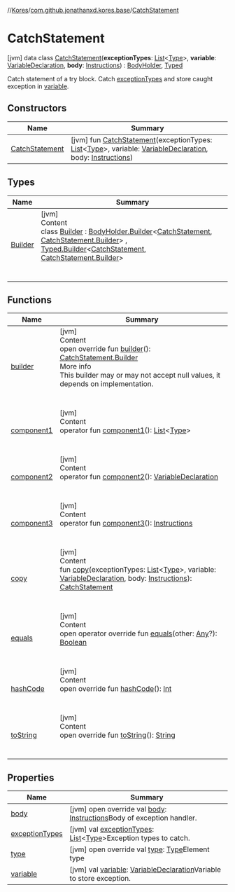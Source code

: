 //[Kores](../../index.md)/[com.github.jonathanxd.kores.base](../index.md)/[CatchStatement](index.md)



# CatchStatement  
 [jvm] data class [CatchStatement](index.md)(**exceptionTypes**: [List](https://kotlinlang.org/api/latest/jvm/stdlib/kotlin.collections/-list/index.html)<[Type](https://docs.oracle.com/javase/8/docs/api/java/lang/reflect/Type.html)>, **variable**: [VariableDeclaration](../-variable-declaration/index.md), **body**: [Instructions](../../com.github.jonathanxd.kores/-instructions/index.md)) : [BodyHolder](../-body-holder/index.md), [Typed](../-typed/index.md)

Catch statement of a try block. Catch [exceptionTypes](exception-types.md) and store caught exception in [variable](variable.md).

   


## Constructors  
  
|  Name|  Summary| 
|---|---|
| <a name="com.github.jonathanxd.kores.base/CatchStatement/CatchStatement/#kotlin.collections.List[java.lang.reflect.Type]#com.github.jonathanxd.kores.base.VariableDeclaration#com.github.jonathanxd.kores.Instructions/PointingToDeclaration/"></a>[CatchStatement](-catch-statement.md)| <a name="com.github.jonathanxd.kores.base/CatchStatement/CatchStatement/#kotlin.collections.List[java.lang.reflect.Type]#com.github.jonathanxd.kores.base.VariableDeclaration#com.github.jonathanxd.kores.Instructions/PointingToDeclaration/"></a> [jvm] fun [CatchStatement](-catch-statement.md)(exceptionTypes: [List](https://kotlinlang.org/api/latest/jvm/stdlib/kotlin.collections/-list/index.html)<[Type](https://docs.oracle.com/javase/8/docs/api/java/lang/reflect/Type.html)>, variable: [VariableDeclaration](../-variable-declaration/index.md), body: [Instructions](../../com.github.jonathanxd.kores/-instructions/index.md))   <br>


## Types  
  
|  Name|  Summary| 
|---|---|
| <a name="com.github.jonathanxd.kores.base/CatchStatement.Builder///PointingToDeclaration/"></a>[Builder](-builder/index.md)| <a name="com.github.jonathanxd.kores.base/CatchStatement.Builder///PointingToDeclaration/"></a>[jvm]  <br>Content  <br>class [Builder](-builder/index.md) : [BodyHolder.Builder](../-body-holder/-builder/index.md)<[CatchStatement](index.md), [CatchStatement.Builder](-builder/index.md)> , [Typed.Builder](../-typed/-builder/index.md)<[CatchStatement](index.md), [CatchStatement.Builder](-builder/index.md)>   <br><br><br>


## Functions  
  
|  Name|  Summary| 
|---|---|
| <a name="com.github.jonathanxd.kores.base/CatchStatement/builder/#/PointingToDeclaration/"></a>[builder](builder.md)| <a name="com.github.jonathanxd.kores.base/CatchStatement/builder/#/PointingToDeclaration/"></a>[jvm]  <br>Content  <br>open override fun [builder](builder.md)(): [CatchStatement.Builder](-builder/index.md)  <br>More info  <br>This builder may or may not accept null values, it depends on implementation.  <br><br><br>
| <a name="com.github.jonathanxd.kores.base/CatchStatement/component1/#/PointingToDeclaration/"></a>[component1](component1.md)| <a name="com.github.jonathanxd.kores.base/CatchStatement/component1/#/PointingToDeclaration/"></a>[jvm]  <br>Content  <br>operator fun [component1](component1.md)(): [List](https://kotlinlang.org/api/latest/jvm/stdlib/kotlin.collections/-list/index.html)<[Type](https://docs.oracle.com/javase/8/docs/api/java/lang/reflect/Type.html)>  <br><br><br>
| <a name="com.github.jonathanxd.kores.base/CatchStatement/component2/#/PointingToDeclaration/"></a>[component2](component2.md)| <a name="com.github.jonathanxd.kores.base/CatchStatement/component2/#/PointingToDeclaration/"></a>[jvm]  <br>Content  <br>operator fun [component2](component2.md)(): [VariableDeclaration](../-variable-declaration/index.md)  <br><br><br>
| <a name="com.github.jonathanxd.kores.base/CatchStatement/component3/#/PointingToDeclaration/"></a>[component3](component3.md)| <a name="com.github.jonathanxd.kores.base/CatchStatement/component3/#/PointingToDeclaration/"></a>[jvm]  <br>Content  <br>operator fun [component3](component3.md)(): [Instructions](../../com.github.jonathanxd.kores/-instructions/index.md)  <br><br><br>
| <a name="com.github.jonathanxd.kores.base/CatchStatement/copy/#kotlin.collections.List[java.lang.reflect.Type]#com.github.jonathanxd.kores.base.VariableDeclaration#com.github.jonathanxd.kores.Instructions/PointingToDeclaration/"></a>[copy](copy.md)| <a name="com.github.jonathanxd.kores.base/CatchStatement/copy/#kotlin.collections.List[java.lang.reflect.Type]#com.github.jonathanxd.kores.base.VariableDeclaration#com.github.jonathanxd.kores.Instructions/PointingToDeclaration/"></a>[jvm]  <br>Content  <br>fun [copy](copy.md)(exceptionTypes: [List](https://kotlinlang.org/api/latest/jvm/stdlib/kotlin.collections/-list/index.html)<[Type](https://docs.oracle.com/javase/8/docs/api/java/lang/reflect/Type.html)>, variable: [VariableDeclaration](../-variable-declaration/index.md), body: [Instructions](../../com.github.jonathanxd.kores/-instructions/index.md)): [CatchStatement](index.md)  <br><br><br>
| <a name="kotlin/Any/equals/#kotlin.Any?/PointingToDeclaration/"></a>[equals](../../com.github.jonathanxd.kores.util/-simple-resolver/index.md#%5Bkotlin%2FAny%2Fequals%2F%23kotlin.Any%3F%2FPointingToDeclaration%2F%5D%2FFunctions%2F-427383591)| <a name="kotlin/Any/equals/#kotlin.Any?/PointingToDeclaration/"></a>[jvm]  <br>Content  <br>open operator override fun [equals](../../com.github.jonathanxd.kores.util/-simple-resolver/index.md#%5Bkotlin%2FAny%2Fequals%2F%23kotlin.Any%3F%2FPointingToDeclaration%2F%5D%2FFunctions%2F-427383591)(other: [Any](https://kotlinlang.org/api/latest/jvm/stdlib/kotlin/-any/index.html)?): [Boolean](https://kotlinlang.org/api/latest/jvm/stdlib/kotlin/-boolean/index.html)  <br><br><br>
| <a name="kotlin/Any/hashCode/#/PointingToDeclaration/"></a>[hashCode](../../com.github.jonathanxd.kores.util/-simple-resolver/index.md#%5Bkotlin%2FAny%2FhashCode%2F%23%2FPointingToDeclaration%2F%5D%2FFunctions%2F-427383591)| <a name="kotlin/Any/hashCode/#/PointingToDeclaration/"></a>[jvm]  <br>Content  <br>open override fun [hashCode](../../com.github.jonathanxd.kores.util/-simple-resolver/index.md#%5Bkotlin%2FAny%2FhashCode%2F%23%2FPointingToDeclaration%2F%5D%2FFunctions%2F-427383591)(): [Int](https://kotlinlang.org/api/latest/jvm/stdlib/kotlin/-int/index.html)  <br><br><br>
| <a name="kotlin/Any/toString/#/PointingToDeclaration/"></a>[toString](../../com.github.jonathanxd.kores.util/-simple-resolver/index.md#%5Bkotlin%2FAny%2FtoString%2F%23%2FPointingToDeclaration%2F%5D%2FFunctions%2F-427383591)| <a name="kotlin/Any/toString/#/PointingToDeclaration/"></a>[jvm]  <br>Content  <br>open override fun [toString](../../com.github.jonathanxd.kores.util/-simple-resolver/index.md#%5Bkotlin%2FAny%2FtoString%2F%23%2FPointingToDeclaration%2F%5D%2FFunctions%2F-427383591)(): [String](https://kotlinlang.org/api/latest/jvm/stdlib/kotlin/-string/index.html)  <br><br><br>


## Properties  
  
|  Name|  Summary| 
|---|---|
| <a name="com.github.jonathanxd.kores.base/CatchStatement/body/#/PointingToDeclaration/"></a>[body](body.md)| <a name="com.github.jonathanxd.kores.base/CatchStatement/body/#/PointingToDeclaration/"></a> [jvm] open override val [body](body.md): [Instructions](../../com.github.jonathanxd.kores/-instructions/index.md)Body of exception handler.   <br>
| <a name="com.github.jonathanxd.kores.base/CatchStatement/exceptionTypes/#/PointingToDeclaration/"></a>[exceptionTypes](exception-types.md)| <a name="com.github.jonathanxd.kores.base/CatchStatement/exceptionTypes/#/PointingToDeclaration/"></a> [jvm] val [exceptionTypes](exception-types.md): [List](https://kotlinlang.org/api/latest/jvm/stdlib/kotlin.collections/-list/index.html)<[Type](https://docs.oracle.com/javase/8/docs/api/java/lang/reflect/Type.html)>Exception types to catch.   <br>
| <a name="com.github.jonathanxd.kores.base/CatchStatement/type/#/PointingToDeclaration/"></a>[type](type.md)| <a name="com.github.jonathanxd.kores.base/CatchStatement/type/#/PointingToDeclaration/"></a> [jvm] open override val [type](type.md): [Type](https://docs.oracle.com/javase/8/docs/api/java/lang/reflect/Type.html)Element type   <br>
| <a name="com.github.jonathanxd.kores.base/CatchStatement/variable/#/PointingToDeclaration/"></a>[variable](variable.md)| <a name="com.github.jonathanxd.kores.base/CatchStatement/variable/#/PointingToDeclaration/"></a> [jvm] val [variable](variable.md): [VariableDeclaration](../-variable-declaration/index.md)Variable to store exception.   <br>

